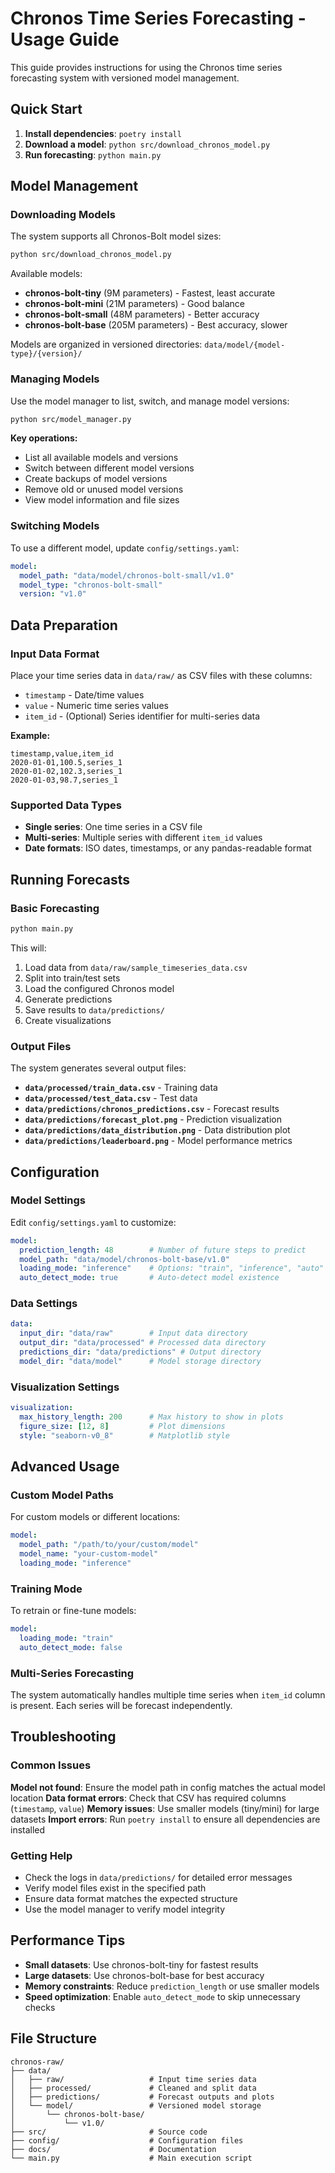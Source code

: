 # Chronos Time Series Forecasting - Usage Guide

This guide provides instructions for using the Chronos time series forecasting system with versioned model management.

## Quick Start

1. **Install dependencies**: `poetry install`
2. **Download a model**: `python src/download_chronos_model.py`
3. **Run forecasting**: `python main.py`

## Model Management

### Downloading Models

The system supports all Chronos-Bolt model sizes:

```bash
python src/download_chronos_model.py
```

Available models:
- **chronos-bolt-tiny** (9M parameters) - Fastest, least accurate
- **chronos-bolt-mini** (21M parameters) - Good balance
- **chronos-bolt-small** (48M parameters) - Better accuracy
- **chronos-bolt-base** (205M parameters) - Best accuracy, slower

Models are organized in versioned directories: `data/model/{model-type}/{version}/`

### Managing Models

Use the model manager to list, switch, and manage model versions:

```bash
python src/model_manager.py
```

**Key operations:**
- List all available models and versions
- Switch between different model versions
- Create backups of model versions
- Remove old or unused model versions
- View model information and file sizes

### Switching Models

To use a different model, update `config/settings.yaml`:

```yaml
model:
  model_path: "data/model/chronos-bolt-small/v1.0"
  model_type: "chronos-bolt-small"
  version: "v1.0"
```

## Data Preparation

### Input Data Format

Place your time series data in `data/raw/` as CSV files with these columns:
- `timestamp` - Date/time values
- `value` - Numeric time series values
- `item_id` - (Optional) Series identifier for multi-series data

**Example:**
```csv
timestamp,value,item_id
2020-01-01,100.5,series_1
2020-01-02,102.3,series_1
2020-01-03,98.7,series_1
```

### Supported Data Types

- **Single series**: One time series in a CSV file
- **Multi-series**: Multiple series with different `item_id` values
- **Date formats**: ISO dates, timestamps, or any pandas-readable format

## Running Forecasts

### Basic Forecasting

```bash
python main.py
```

This will:
1. Load data from `data/raw/sample_timeseries_data.csv`
2. Split into train/test sets
3. Load the configured Chronos model
4. Generate predictions
5. Save results to `data/predictions/`
6. Create visualizations

### Output Files

The system generates several output files:

- **`data/processed/train_data.csv`** - Training data
- **`data/processed/test_data.csv`** - Test data  
- **`data/predictions/chronos_predictions.csv`** - Forecast results
- **`data/predictions/forecast_plot.png`** - Prediction visualization
- **`data/predictions/data_distribution.png`** - Data distribution plot
- **`data/predictions/leaderboard.png`** - Model performance metrics

## Configuration

### Model Settings

Edit `config/settings.yaml` to customize:

```yaml
model:
  prediction_length: 48        # Number of future steps to predict
  model_path: "data/model/chronos-bolt-base/v1.0"
  loading_mode: "inference"    # Options: "train", "inference", "auto"
  auto_detect_mode: true       # Auto-detect model existence
```

### Data Settings

```yaml
data:
  input_dir: "data/raw"        # Input data directory
  output_dir: "data/processed" # Processed data directory
  predictions_dir: "data/predictions" # Output directory
  model_dir: "data/model"      # Model storage directory
```

### Visualization Settings

```yaml
visualization:
  max_history_length: 200      # Max history to show in plots
  figure_size: [12, 8]         # Plot dimensions
  style: "seaborn-v0_8"        # Matplotlib style
```

## Advanced Usage

### Custom Model Paths

For custom models or different locations:

```yaml
model:
  model_path: "/path/to/your/custom/model"
  model_name: "your-custom-model"
  loading_mode: "inference"
```

### Training Mode

To retrain or fine-tune models:

```yaml
model:
  loading_mode: "train"
  auto_detect_mode: false
```

### Multi-Series Forecasting

The system automatically handles multiple time series when `item_id` column is present. Each series will be forecast independently.

## Troubleshooting

### Common Issues

**Model not found**: Ensure the model path in config matches the actual model location
**Data format errors**: Check that CSV has required columns (`timestamp`, `value`)
**Memory issues**: Use smaller models (tiny/mini) for large datasets
**Import errors**: Run `poetry install` to ensure all dependencies are installed

### Getting Help

- Check the logs in `data/predictions/` for detailed error messages
- Verify model files exist in the specified path
- Ensure data format matches the expected structure
- Use the model manager to verify model integrity

## Performance Tips

- **Small datasets**: Use chronos-bolt-tiny for fastest results
- **Large datasets**: Use chronos-bolt-base for best accuracy
- **Memory constraints**: Reduce `prediction_length` or use smaller models
- **Speed optimization**: Enable `auto_detect_mode` to skip unnecessary checks

## File Structure

```
chronos-raw/
├── data/
│   ├── raw/                   # Input time series data
│   ├── processed/             # Cleaned and split data
│   ├── predictions/           # Forecast outputs and plots
│   └── model/                 # Versioned model storage
│       └── chronos-bolt-base/
│           └── v1.0/
├── src/                       # Source code
├── config/                    # Configuration files
├── docs/                      # Documentation
└── main.py                    # Main execution script
```
